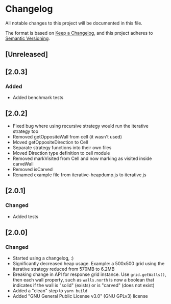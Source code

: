 # Changelog

All notable changes to this project will be documented in this file.

The format is based on [Keep a Changelog](https://keepachangelog.com/en/1.0.0/),
and this project adheres to [Semantic Versioning](https://semver.org/spec/v2.0.0.html).

## [Unreleased]

## [2.0.3]

### Added

- Added benchmark tests

## [2.0.2]

- Fixed bug where using recursive strategy would run the iterative strategy too
- Removed getOppositeWall from cell (it wasn't used)
- Moved getOppositeDirection to Cell
- Separate strategy functions into their own files
- Moved Direction type definition to cell module
- Removed markVisited from Cell and now marking as visited inside carveWall
- Removed isCarved
- Renamed example file from iterative-heapdump.js to iterative.js

## [2.0.1]

### Changed

- Added tests

## [2.0.0]

### Changed

- Started using a changelog, :)
- Significantly decreased heap usage. Example: a 500x500 grid using the iterative strategy reduced from 570MB to 6.2MB
- Breaking change in API for response grid instance. Use `grid.getWalls()`, then each wall property, such as `walls.north` is now a boolean that indicates if the wall is "solid" (exists) or is "carved" (does not exist)
- Added a "clean" step to `yarn build`
- Added "GNU General Public License v3.0" (GNU GPLv3) license
